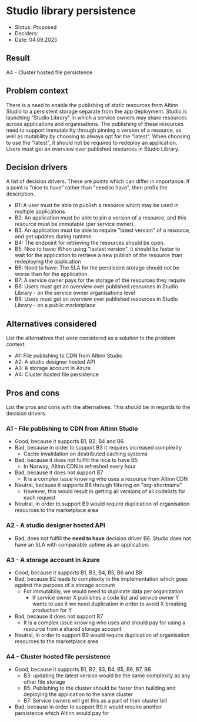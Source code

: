 # Studio library persistence

- Status: Proposed
- Deciders:
- Date: 04.09.2025

## Result

A4 - Cluster hosted file persistence

## Problem context

There is a need to enable the publishing of static resources from Altinn Studio to a persistent storage separate from the app deployment.
Studio is launching "Studio Library" in which a service owners may share resources across applications and organisations. The publishing of these resources need to support immutability through pinning a version of a resource, as well as mutability by choosing to always opt for the "latest".
When choosing to use the "latest", it should not be required to redeploy an application.
Users must get an overview over published resources in Studio Library.

## Decision drivers

A list of decision drivers. These are points which can differ in importance. If a point is "nice to have" rather than
"need to have", then prefix the description.

- B1: A user must be able to publish a resource which may be used in multiple applications
- B2: An application must be able to pin a version of a resource, and this resource must be immutable (per service owner).
- B3: An application must be able to require "latest version" of a resource, and get updates during runtime.
- B4: The endpoint for retrieving the resources should be open.
- B5: Nice to have: When using "lastest version", it should be faster to wait for the application to retrieve a new publish of the resource than redeploying the application
- B6: Need to have: The SLA for the perstistent storage should not be worse than for the application.
- B7: A service owner pays for the storage of the resources they require
- B8: Users must get an overview over published resources in Studio Library - on the service owner organisations level
- B9: Users must get an overview over published resources in Studio Library - on a public marketplace

## Alternatives considered

List the alternatives that were considered as a solution to the problem context.

- A1: File publishing to CDN from Altinn Studio
- A2: A studio designer hosted API
- A3: A storage account in Azure
- A4: Cluster hosted file persistence

## Pros and cons

List the pros and cons with the alternatives. This should be in regards to the decision drivers.

### A1 - File publishing to CDN from Altinn Studio

- Good, because it supports B1, B2, B4 and B6
- Bad, because in order to support B3 it requires increased complexity
  - Cache invalidation on destributed caching systems
- Bad, because it does not fullfill the nice to have B5
  - In Norway, Altinn CDN is refreshed every hour
- Bad, because it does not support B7
  - It is a complex issue knowing who uses a resource from Altinn CDN
- Neutral, because it supports B8 through filtering on "org-shortname"
  - However, this would result in getting all versions of all codelists for each request
- Neutral, in order to support B9 would require duplication of organisation resources to the marketplace area

### A2 - A studio designer hosted API

- Bad, does not fulfill the **need to have** decision driver B6. Studio does not have an SLA with comparable uptime as an application.

### A3 - A storage account in Azure

- Good, because it supports B1, B3, B4, B5, B6 and B8
- Bad, because B2 leads to complexity in the implementation which goes against the purpose of a storage account
  - For immutabiliy, we would need to duplicate data per organization
    - If service owner X publishes a code list and service owner Y wants to use it we need duplication in order to avoid X breaking production for Y
- Bad, because it does not support B7
  - It is a complex issue knowing who uses and should pay for using a resource from a shared storage account
- Neutral, in order to support B9 would require duplication of organisation resources to the marketplace area

### A4 - Cluster hosted file persistence

- Good, because it supports B1, B2, B3, B4, B5, B6, B7, B8
  - B3: updating the latest version would be the same complexity as any other file storage
  - B5: Publishing to the cluster should be faster than building and deploying the application to the same cluster
  - B7: Service owners will get this as a part of their cluster bill
- Bad, because in order to support B9 it would require another persistence which Altinn would pay for

